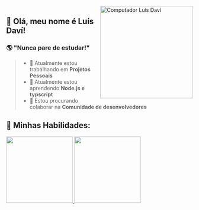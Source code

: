 <img src="https://raw.githubusercontent.com/MicaelliMedeiros/micaellimedeiros/master/image/computer-illustration.png" min-width="250px" max-width="250px" width="250px" align="right" alt="Computador Luís Daví">

## 💙 Olá, meu nome é <strong>Luís Daví!</strong>

###  🌎 "Nunca pare de estudar!"

> - 🔭 Atualmente estou trabalhando em <strong>Projetos Pessoais</strong>
> - 🌱 Atualmente estou aprendendo <strong>Node.js e typscript</strong>
> - 👯 Estou procurando colaborar na <strong>Comunidade de desenvolvedores</strong>


## 🚀 Minhas Habilidades:


        
<div align="start">
  <a href="https://github.com/webldavi">
  <img height="180em" src="https://github-readme-stats.vercel.app/api/top-langs/?username=webldavi&layout=compact&langs_count=6&theme=aura"/>
  <img height="180em" src="https://github-readme-stats.vercel.app/api?username=webldavi&show_icons=true&theme=aura&include_all_commits=true&count_private=true"/>
</div> 
          
         
